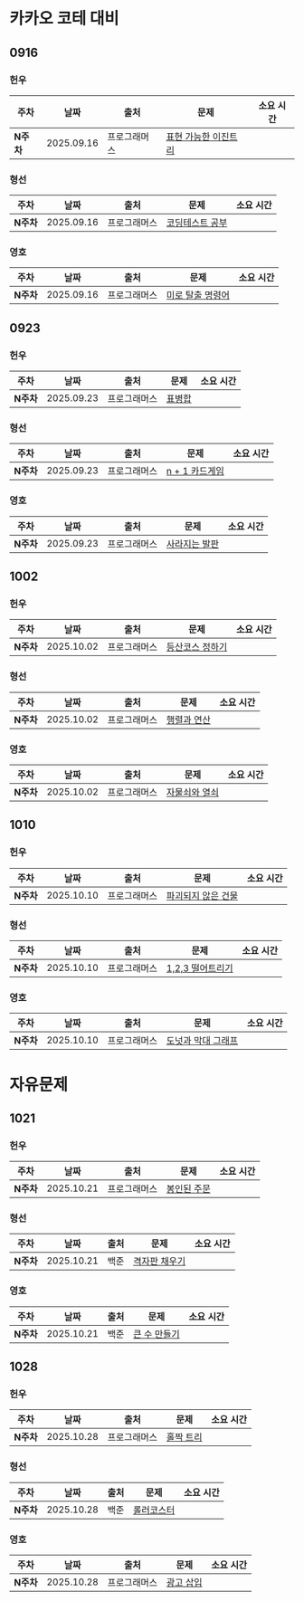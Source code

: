 # 카카오 코테 대비

## 0916

<h3>헌우</h3>

|주차|날짜|출처|문제|소요 시간|
|--|--|--|--|--|
|**N주차** |2025.09.16|프로그래머스|[표현 가능한 이진트리](https://school.programmers.co.kr/learn/courses/30/lessons/150367)|


<h3>형선</h3>

|주차|날짜|출처|문제|소요 시간|
|--|--|--|--|--|
|**N주차** |2025.09.16|프로그래머스|[코딩테스트 공부](https://school.programmers.co.kr/learn/courses/30/lessons/118668)|



<h3>영호</h3>

|주차|날짜|출처|문제|소요 시간|
|--|--|--|--|--|
|**N주차** |2025.09.16|프로그래머스|[미로 탈출 명령어](https://school.programmers.co.kr/learn/courses/30/lessons/150365)|

## 0923

<h3>헌우</h3>

|주차|날짜|출처|문제|소요 시간|
|--|--|--|--|--|
|**N주차** |2025.09.23|프로그래머스|[표병합](https://school.programmers.co.kr/learn/courses/30/lessons/150366)|


<h3>형선</h3>

|주차|날짜|출처|문제|소요 시간|
|--|--|--|--|--|
|**N주차** |2025.09.23|프로그래머스|[n + 1 카드게임](https://school.programmers.co.kr/learn/courses/30/lessons/258707)|



<h3>영호</h3>

|주차|날짜|출처|문제|소요 시간|
|--|--|--|--|--|
|**N주차** |2025.09.23|프로그래머스|[사라지는 발판](https://school.programmers.co.kr/learn/courses/30/lessons/92345)|


## 1002

<h3>헌우</h3>

|주차|날짜|출처|문제|소요 시간|
|--|--|--|--|--|
|**N주차** |2025.10.02|프로그래머스|[등산코스 정하기](https://school.programmers.co.kr/learn/courses/30/lessons/118669)|


<h3>형선</h3>

|주차|날짜|출처|문제|소요 시간|
|--|--|--|--|--|
|**N주차** |2025.10.02|프로그래머스|[행렬과 연산](https://school.programmers.co.kr/learn/courses/30/lessons/118670)|



<h3>영호</h3>

|주차|날짜|출처|문제|소요 시간|
|--|--|--|--|--|
|**N주차** |2025.10.02|프로그래머스|[자물쇠와 열쇠](https://school.programmers.co.kr/learn/courses/30/lessons/60059)|

## 1010

<h3>헌우</h3>

|주차|날짜|출처|문제|소요 시간|
|--|--|--|--|--|
|**N주차** |2025.10.10|프로그래머스|[파괴되지 않은 건물](https://school.programmers.co.kr/learn/courses/30/lessons/92344)|


<h3>형선</h3>

|주차|날짜|출처|문제|소요 시간|
|--|--|--|--|--|
|**N주차** |2025.10.10|프로그래머스|[1,2,3 떨어트리기](https://school.programmers.co.kr/learn/courses/30/lessons/150364)|



<h3>영호</h3>

|주차|날짜|출처|문제|소요 시간|
|--|--|--|--|--|
|**N주차** |2025.10.10|프로그래머스|[도넛과 막대 그래프](https://school.programmers.co.kr/learn/courses/30/lessons/258711)|


# 자유문제

## 1021
<h3>헌우</h3>

|주차|날짜|출처|문제|소요 시간|
|--|--|--|--|--|
|**N주차** |2025.10.21|프로그래머스|[봉인된 주문](https://school.programmers.co.kr/learn/courses/30/lessons/389481)|


<h3>형선</h3>

|주차|날짜|출처|문제|소요 시간|
|--|--|--|--|--|
|**N주차** |2025.10.21|백준|[격자판 채우기](https://www.acmicpc.net/problem/1648)|



<h3>영호</h3>

|주차|날짜|출처|문제|소요 시간|
|--|--|--|--|--|
|**N주차** |2025.10.21|백준|[큰 수 만들기](https://www.acmicpc.net/problem/16496)|

## 1028
<h3>헌우</h3>

|주차|날짜|출처|문제|소요 시간|
|--|--|--|--|--|
|**N주차** |2025.10.28|프로그래머스|[홀짝 트리](https://school.programmers.co.kr/learn/courses/30/lessons/388354)|


<h3>형선</h3>

|주차|날짜|출처|문제|소요 시간|
|--|--|--|--|--|
|**N주차** |2025.10.28|백준|[롤러코스터](https://www.acmicpc.net/problem/2873)|



<h3>영호</h3>

|주차|날짜|출처|문제|소요 시간|
|--|--|--|--|--|
|**N주차** |2025.10.28|프로그래머스|[광고 삽입](https://school.programmers.co.kr/learn/courses/30/lessons/72414)|
